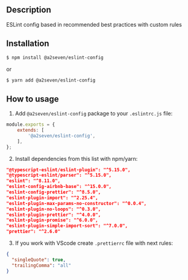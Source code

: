 ## Description

ESLint config based in recommended best practices with custom rules

## Installation

```bash
$ npm install @a2seven/eslint-config
```
or
```bash
$ yarn add @a2seven/eslint-config
```

## How to usage

1. Add `@a2seven/eslint-config` package to your `.eslintrc.js` file:

```javascript
module.exports = {
    extends: [
        '@a2seven/eslint-config',
    ],
};
```

2. Install dependencies from this list with npm/yarn:

```json
"@typescript-eslint/eslint-plugin": "^5.15.0",
"@typescript-eslint/parser": "^5.15.0",
"eslint": "^8.11.0",
"eslint-config-airbnb-base": "^15.0.0",
"eslint-config-prettier": "^8.5.0",
"eslint-plugin-import": "^2.25.4",
"eslint-plugin-max-params-no-constructor": "^0.0.4",
"eslint-plugin-no-loops": "^0.3.0",
"eslint-plugin-prettier": "^4.0.0",
"eslint-plugin-promise": "^6.0.0",
"eslint-plugin-simple-import-sort": "^7.0.0",
"prettier": "^2.6.0"
```

3. If you work with VScode create `.prettierrc` file with next rules:

```json
{
  "singleQuote": true,
  "trailingComma": "all"
}
```